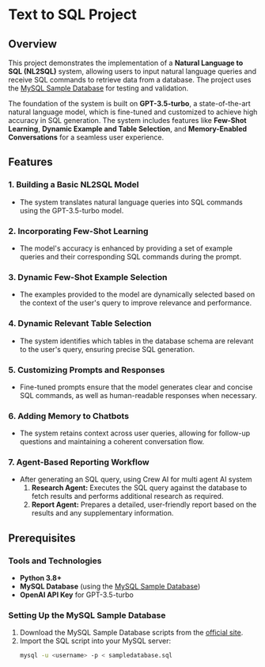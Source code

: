 # Text to SQL Project

## Overview
This project demonstrates the implementation of a **Natural Language to SQL (NL2SQL)** system, allowing users to input natural language queries and receive SQL commands to retrieve data from a database. The project uses the [MySQL Sample Database](https://www.mysqltutorial.org/getting-started-with-mysql/mysql-sample-database/) for testing and validation.

The foundation of the system is built on **GPT-3.5-turbo**, a state-of-the-art natural language model, which is fine-tuned and customized to achieve high accuracy in SQL generation. The system includes features like **Few-Shot Learning**, **Dynamic Example and Table Selection**, and **Memory-Enabled Conversations** for a seamless user experience.

## Features
### 1. **Building a Basic NL2SQL Model**
- The system translates natural language queries into SQL commands using the GPT-3.5-turbo model.

### 2. **Incorporating Few-Shot Learning**
- The model's accuracy is enhanced by providing a set of example queries and their corresponding SQL commands during the prompt.

### 3. **Dynamic Few-Shot Example Selection**
- The examples provided to the model are dynamically selected based on the context of the user's query to improve relevance and performance.

### 4. **Dynamic Relevant Table Selection**
- The system identifies which tables in the database schema are relevant to the user's query, ensuring precise SQL generation.

### 5. **Customizing Prompts and Responses**
- Fine-tuned prompts ensure that the model generates clear and concise SQL commands, as well as human-readable responses when necessary.

### 6. **Adding Memory to Chatbots**
- The system retains context across user queries, allowing for follow-up questions and maintaining a coherent conversation flow.

### 7. **Agent-Based Reporting Workflow**
- After generating an SQL query, using Crew AI for multi agent AI system
  1. **Research Agent:** Executes the SQL query against the database to fetch results and performs additional research as required.
  2. **Report Agent:** Prepares a detailed, user-friendly report based on the results and any supplementary information.

## Prerequisites
### Tools and Technologies
- **Python 3.8+**
- **MySQL Database** (using the [MySQL Sample Database](https://www.mysqltutorial.org/getting-started-with-mysql/mysql-sample-database/))
- **OpenAI API Key** for GPT-3.5-turbo

### Setting Up the MySQL Sample Database
1. Download the MySQL Sample Database scripts from the [official site](https://www.mysqltutorial.org/getting-started-with-mysql/mysql-sample-database/).
2. Import the SQL script into your MySQL server:
   ```bash
   mysql -u <username> -p < sampledatabase.sql

